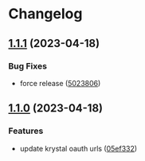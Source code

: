 # Changelog

## [1.1.1](https://github.com/krystal/omniauth-krystal/compare/v1.1.0...v1.1.1) (2023-04-18)


### Bug Fixes

* force release ([5023806](https://github.com/krystal/omniauth-krystal/commit/50238063353fba56c2ff9eaeaee3f100db8cca65))

## [1.1.0](https://github.com/krystal/omniauth-krystal/compare/v1.0.2...v1.1.0) (2023-04-18)


### Features

* update krystal oauth urls ([05ef332](https://github.com/krystal/omniauth-krystal/commit/05ef3323e58e6f092c7ea4950667373ed5027577))
